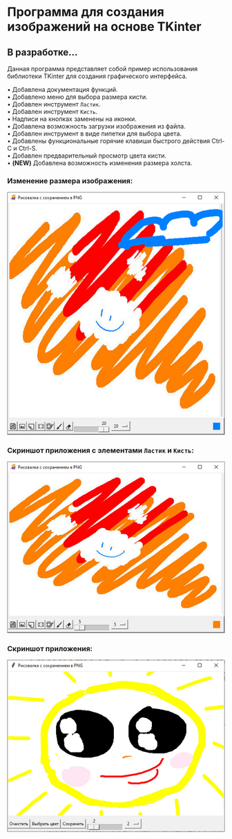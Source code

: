 # Программа для создания изображений на основе TKinter
## В разработке...

Данная программа представляет собой пример использования библиотеки TKinter для создания графического интерфейса.

• Добавлена документация функций.  
• Добавлено меню для выбора размера кисти.  
• Добавлен инструмент `Ластик`.  
• Добавлен инструмент `Кисть`.  
• Надписи на кнопках заменены на иконки.  
• Добавлена возможность загрузки изображения из файла.  
• Добавлен инструмент в виде пипетки для выбора цвета.  
• Добавлены функциональные горячие клавиши быстрого действия Ctrl-C и Ctrl-S.  
• Добавлен предварительный просмотр цвета кисти.  
• **(NEW)** Добавлена возможность изменения размера холста.  

### Изменение размера изображения:
![img01](https://github.com/Topotun77/painter_example/blob/master/ScreenShots/n003.jpg?raw=true)
### Скриншот приложения с элементами `Ластик` и `Кисть`:
![img01](https://github.com/Topotun77/painter_example/blob/master/ScreenShots/n002.jpg?raw=true)
### Скриншот приложения:
![img01](https://github.com/Topotun77/painter_example/blob/master/ScreenShots/n001.jpg?raw=true)
